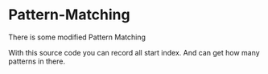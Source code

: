 # Pattern-Matching
There is some modified Pattern Matching

With this source code you can record all start index. And can get how many patterns in there.
